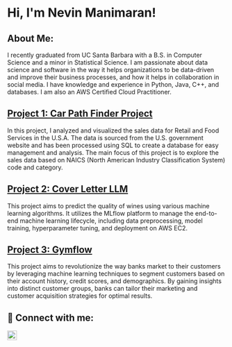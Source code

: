 <h1>Hi, I'm Nevin Manimaran! </h1>

<h2> About Me: </h2>

I recently graduated from UC Santa Barbara with a B.S. in Computer Science and a minor in Statistical Science. I am passionate about data science and software in the way it helps organizations to be data-driven and improve their business processes, and how it helps in collaboration in social media. I have knowledge and experience in Python, Java, C++, and databases. I am also an AWS Certified Cloud Practitioner.


## [Project 1: Car Path Finder Project](https://github.com/NevMan1/CarPathFinder)

In this project, I analyzed and visualized the sales data for Retail and Food Services in the U.S.A. The data is sourced from the U.S. government website and has been processed using SQL to create a database for easy management and analysis. The main focus of this project is to explore the sales data based on NAICS (North American Industry Classification System) code and category.

## [Project 2: Cover Letter LLM](https://github.com/NevMan1/Cover_Letter_LLM)

This project aims to predict the quality of wines using various machine learning algorithms. It utilizes the MLflow platform to manage the end-to-end machine learning lifecycle, including data preprocessing, model training, hyperparameter tuning, and deployment on AWS EC2.

## [Project 3: Gymflow](https://github.com/ucsb-cs184-f24/team05-GymFlow)

This project aims to revolutionize the way banks market to their customers by leveraging machine learning techniques to segment customers based on their account history, credit scores, and demographics. By gaining insights into distinct customer groups, banks can tailor their marketing and customer acquisition strategies for optimal results.

<h2> 🤳 Connect with me:</h2>



[<img align="left" alt="JoshMadakor | LinkedIn" width="22px" src="https://cdn.jsdelivr.net/npm/simple-icons@v3/icons/linkedin.svg" />][linkedin]

[linkedin]: https://www.linkedin.com/in/nevin-manimaran

<!--
**joshmadakor1/joshmadakor1** is a ✨ _special_ ✨ repository because its `README.md` (this file) appears on your GitHub profile.

Here are some ideas to get you started:

- 🔭 I’m currently working on ...
- 🌱 I’m currently learning ...
- 👯 I’m looking to collaborate on ...
- 🤔 I’m looking for help with ...
- 💬 Ask me about ...
- 📫 How to reach me: ...
- 😄 Pronouns: ...
- ⚡ Fun fact: ...
-->
